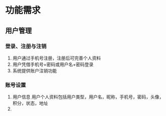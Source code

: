 # 功能需求
## 用户管理
### 登录、注册与注销
1. 用户通过手机号注册，注册后可完善个人资料
2. 用户凭借手机号+密码或用户名+密码登录
3. 系统提供账户注销功能
###  账号设置
1. 用户信息
用户个人资料包括用户类型，用户名，昵称，手机号，密码，头像，积分，状态，地址
2. 

<!--stackedit_data:
eyJoaXN0b3J5IjpbODk4ODAzOTc3LDYwMTc4MDc1MCw0OTM1Mj
k0ODMsLTEwNjY1MTU1OTIsLTIwODg3NDY2MTJdfQ==
-->